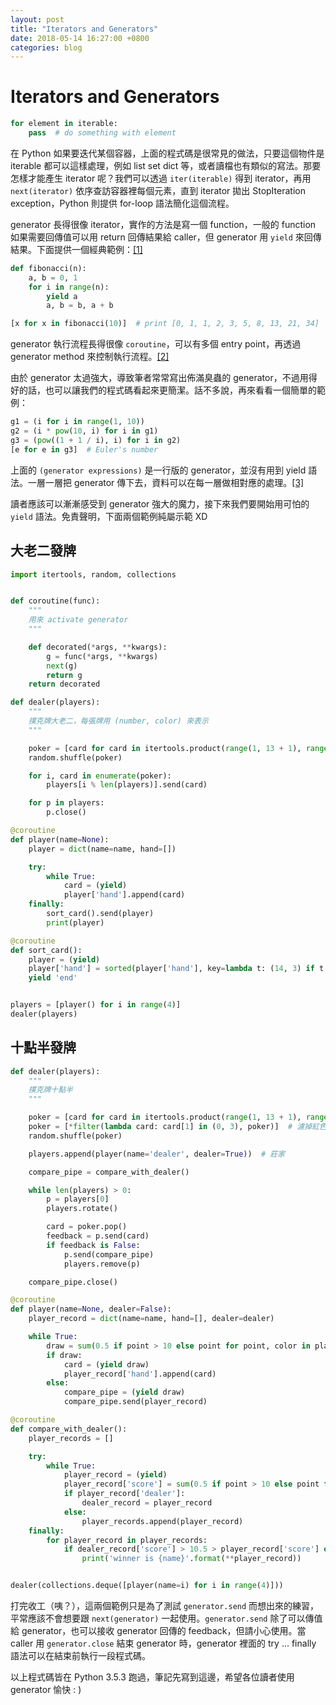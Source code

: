 ```yaml
---
layout: post
title: "Iterators and Generators"
date: 2018-05-14 16:27:00 +0800
categories: blog
---
```


# Iterators and Generators

```python
for element in iterable:
    pass  # do something with element
```

在 Python 如果要迭代某個容器，上面的程式碼是很常見的做法，只要這個物件是 iterable 都可以這樣處理，例如 list set dict 等，或者讀檔也有類似的寫法。那要怎樣才能產生 iterator 呢？我們可以透過 `iter(iterable)` 得到 iterator，再用 `next(iterator)` 依序查訪容器裡每個元素，直到 iterator 拋出 StopIteration exception，Python 則提供 for-loop 語法簡化這個流程。

generator 長得很像 iterator，實作的方法是寫一個 function，一般的 function 如果需要回傳值可以用 return 回傳結果給 caller，但 generator 用 `yield` 來回傳結果。下面提供一個經典範例：[\[1\]](https://docs.python.org/3.5/reference/expressions.html#yield-expressions)

```python
def fibonacci(n):
    a, b = 0, 1
    for i in range(n):
        yield a
        a, b = b, a + b

[x for x in fibonacci(10)]  # print [0, 1, 1, 2, 3, 5, 8, 13, 21, 34]
```

generator 執行流程長得很像 `coroutine`，可以有多個 entry point，再透過 generator method 來控制執行流程。[\[2\]](https://docs.python.org/3.5/reference/expressions.html#generator-iterator-methods)

由於 generator 太過強大，導致筆者常常寫出佈滿臭蟲的 generator，不過用得好的話，也可以讓我們的程式碼看起來更簡潔。話不多說，再來看看一個簡單的範例：

```python
g1 = (i for i in range(1, 10))
g2 = (i * pow(10, i) for i in g1)
g3 = (pow((1 + 1 / i), i) for i in g2)
[e for e in g3]  # Euler's number
```

上面的 `(generator expressions)` 是一行版的 generator，並沒有用到 yield 語法。一層一層把 generator 傳下去，資料可以在每一層做相對應的處理。[\[3\]](https://docs.python.org/3.5/reference/expressions.html#generator-expressions)

讀者應該可以漸漸感受到 generator 強大的魔力，接下來我們要開始用可怕的 `yield` 語法。免責聲明，下面兩個範例純屬示範 XD

## 大老二發牌

```python
import itertools, random, collections


def coroutine(func):
    """
    用來 activate generator
    """

    def decorated(*args, **kwargs):
        g = func(*args, **kwargs)
        next(g)
        return g
    return decorated

def dealer(players):
    """
    撲克牌大老二，每張牌用 (number, color) 來表示
    """

    poker = [card for card in itertools.product(range(1, 13 + 1), range(4))]
    random.shuffle(poker)

    for i, card in enumerate(poker):
        players[i % len(players)].send(card)

    for p in players:
        p.close()

@coroutine
def player(name=None):
    player = dict(name=name, hand=[])

    try:
        while True:
            card = (yield)
            player['hand'].append(card)
    finally:
        sort_card().send(player)
        print(player)

@coroutine
def sort_card():
    player = (yield)
    player['hand'] = sorted(player['hand'], key=lambda t: (14, 3) if t == (2, 3) else t)
    yield 'end'


players = [player() for i in range(4)]
dealer(players)
```

## 十點半發牌

```python
def dealer(players):
    """
    撲克牌十點半
    """

    poker = [card for card in itertools.product(range(1, 13 + 1), range(4))]
    poker = [*filter(lambda card: card[1] in (0, 3), poker)]  # 濾掉紅色的牌
    random.shuffle(poker)

    players.append(player(name='dealer', dealer=True))  # 莊家

    compare_pipe = compare_with_dealer()

    while len(players) > 0:
        p = players[0]
        players.rotate()

        card = poker.pop()
        feedback = p.send(card)
        if feedback is False:
            p.send(compare_pipe)
            players.remove(p)

    compare_pipe.close()

@coroutine
def player(name=None, dealer=False):
    player_record = dict(name=name, hand=[], dealer=dealer)

    while True:
        draw = sum(0.5 if point > 10 else point for point, color in player_record['hand']) < 10.5 - 3
        if draw:
            card = (yield draw)
            player_record['hand'].append(card)
        else:
            compare_pipe = (yield draw)
            compare_pipe.send(player_record)

@coroutine
def compare_with_dealer():
    player_records = []

    try:
        while True:
            player_record = (yield)
            player_record['score'] = sum(0.5 if point > 10 else point for point, color in player_record['hand'])
            if player_record['dealer']:
                dealer_record = player_record
            else:
                player_records.append(player_record)
    finally:
        for player_record in player_records:
            if dealer_record['score'] > 10.5 > player_record['score'] or 10.5 >= player_record['score'] > dealer_record['score']:
                print('winner is {name}'.format(**player_record))


dealer(collections.deque([player(name=i) for i in range(4)]))
```

打完收工（咦？），這兩個範例只是為了測試 `generator.send` 而想出來的練習，平常應該不會想要跟 `next(generator)` 一起使用。`generator.send` 除了可以傳值給 generator，也可以接收 generator 回傳的 feedback，但請小心使用。當 caller 用 `generator.close` 結束 generator 時，generator 裡面的 try ... finally 語法可以在結束前執行一段程式碼。

以上程式碼皆在 Python 3.5.3 跑過，筆記先寫到這邊，希望各位讀者使用 generator 愉快 : )
